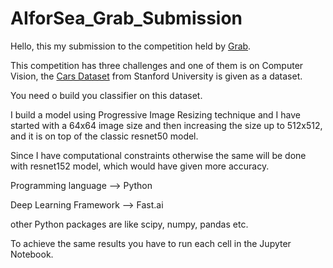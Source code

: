 # AIforSea_Grab_Submission
Hello, this my submission to the competition held by [Grab](https://www.aiforsea.com/).

This competition has three challenges and one of them is on Computer Vision, the [Cars Dataset](https://ai.stanford.edu/~jkrause/cars/car_dataset.html) from Stanford University is given as a dataset.

You need o build you classifier on this dataset.

I build a model using Progressive Image Resizing technique and I have started with a 64x64 image size and then increasing the size up to 512x512, and it is on top of the classic resnet50 model.

Since I have computational constraints otherwise the same will be done with resnet152 model, which would have given more accuracy.

Programming language --> Python

Deep Learning Framework --> Fast.ai

other Python packages are like scipy, numpy, pandas etc.

To achieve the same results you have to run each cell in the Jupyter Notebook.
